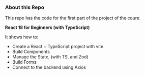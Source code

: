 ### About this Repo

This repo has the code for the first part of the project of the coure:

**React 18 for Beginners (with TypeScript)**

It shows how to:

- Create a React + TypeScript project with vite.
- Build Components
- Manage the State, (with TS, and Zod)
- Build Forms
- Connect to the backend using Axios
